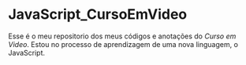 # JavaScript_CursoEmVideo
 Esse é o meu repositorio dos meus códigos e anotações do *Curso* *em* *Video*. Estou no processo de aprendizagem de uma nova linguagem, o JavaScript.
